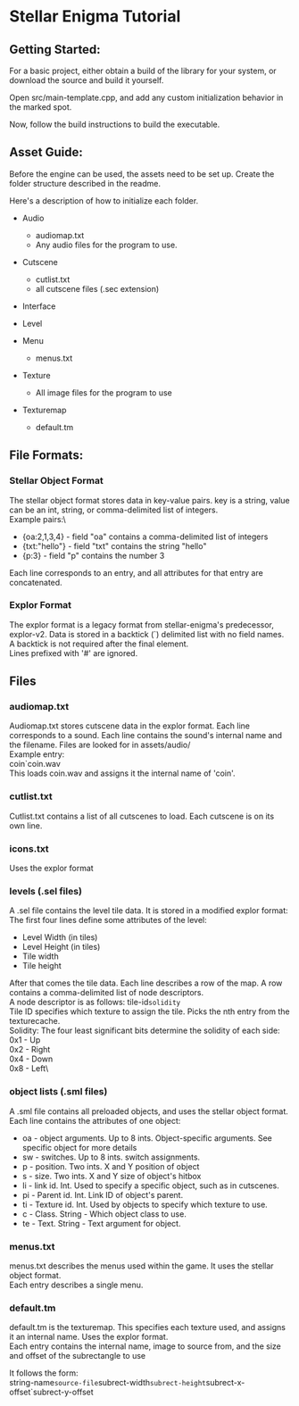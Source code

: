 # Stellar Enigma Tutorial

## Getting Started:
For a basic project, either obtain a build of the library for your system, or download
the source and build it yourself.

Open src/main-template.cpp, and add any custom initialization behavior in the marked
spot.

Now, follow the build instructions to build the executable.

## Asset Guide:

Before the engine can be used, the assets need to be set up. Create the folder structure
described in the readme.

Here's a description of how to initialize each folder.

* Audio
  * audiomap.txt
  * Any audio files for the program to use.
* Cutscene
  * cutlist.txt
  * all cutscene files (.sec extension)

* Interface

* Level

* Menu
  * menus.txt

* Texture
  * All image files for the program to use

* Texturemap
  * default.tm



## File Formats:

### Stellar Object Format
The stellar object format stores data in key-value pairs. key is a string, value can be
an int, string, or comma-delimited list of integers.\
Example pairs:\
* {oa:2,1,3,4} - field "oa" contains a comma-delimited list of integers
* {txt:"hello"} - field "txt" contains the string "hello"
* {p:3} - field "p" contains the number 3

Each line corresponds to an entry, and all attributes for that entry are concatenated.

### Explor Format
The explor format is a legacy format from stellar-enigma's predecessor, explor-v2. Data
is stored in a backtick (`) delimited list with no field names.\
A backtick is not required after the final element.\
Lines prefixed with '#' are ignored.



## Files

### audiomap.txt
Audiomap.txt stores cutscene data in the explor format. Each line corresponds to a sound.
Each line contains the sound's internal name and the filename. Files are looked for in
assets/audio/\
Example entry:\
    coin`coin.wav\
This loads coin.wav and assigns it the internal name of 'coin'.


### cutlist.txt
Cutlist.txt contains a list of all cutscenes to load. Each cutscene is on its own line.

### icons.txt
Uses the explor format


### levels (.sel files)
A .sel file contains the level tile data. It is stored in a modified explor format:\
The first four lines define some attributes of the level: 
* Level Width (in tiles)
* Level Height (in tiles)
* Tile width
* Tile height

After that comes the tile data. Each line describes a row of the map. A row contains a 
comma-delimited list of node descriptors.\
A node descriptor is as follows: tile-id`solidity`\
Tile ID specifies which texture to assign the tile. Picks the nth entry from the
texturecache.\
Solidity: The four least significant bits determine the solidity of each side:
0x1 - Up\
0x2 - Right\
0x4 - Down\
0x8 - Left\


### object lists (.sml files)
A .sml file contains all preloaded objects, and uses the stellar object format. Each line
contains the attributes of one object:
 * oa - object arguments. Up to 8 ints. Object-specific arguments. See specific object
 for more details
 * sw - switches. Up to 8 ints. switch assignments.
 * p - position. Two ints. X and Y position of object
 * s - size. Two ints. X and Y size of object's hitbox
 * li - link id. Int. Used to specify a specific object, such as in cutscenes.
 * pi - Parent id. Int. Link ID of object's parent.
 * ti - Texture id. Int. Used by objects to specify which texture to use.
 * c - Class. String - Which object class to use.
 * te - Text. String - Text argument for object.

### menus.txt
menus.txt describes the menus used within the game. It uses the stellar object format.\
Each entry describes a single menu.

### default.tm
default.tm is the texturemap. This specifies each texture used, and assigns it an
internal name. Uses the explor format.\
Each entry contains the internal name, image to source from, and the size and offset of 
the subrectangle to use

It follows the form:\
string-name`source-file`subrect-width`subrect-height`subrect-x-offset`subrect-y-offset


